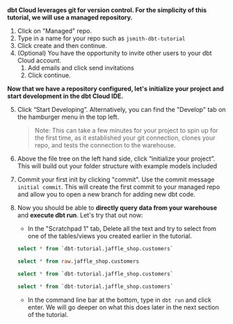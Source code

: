 **dbt Cloud leverages git for version control. For the simplicity of this tutorial, we will use a managed repository.**

1. Click on "Managed" repo.
2. Type in a name for your repo such as `jsmith-dbt-tutorial`
3. Click create and then continue.
4. (Optional) You have the opportunity to invite other users to your dbt Cloud account. 
    1. Add emails and click send invitations
    2. Click continue.

**Now that we have a repository configured, let's initialize your project and start development in the dbt Cloud IDE.**

5. Click “Start Developing”.  Alternatively, you can find the "Develop" tab on the hamburger menu in the top left.
    > Note: This can take a few minutes for your project to spin up for the first time, as it established your git connection, clones your repo, and tests the connection to the warehouse.

6. Above the file tree on the left hand side, click “initialize your project”.  This will build out your folder structure with example models included

7. Commit your first init by clicking "commit".  Use the commit message `initial commit`.  This will create the first commit to your managed repo and allow you to open a new branch for adding new dbt code.

8. Now you should be able to **directly query data from your warehouse** and **execute dbt run**.  Let's try that out now:

    - In the "Scratchpad 1" tab, Delete all the text and try to select from one of the tables/views you created earlier in the tutorial.

    <WHCode>

    <div>

    ```sql
    select * from `dbt-tutorial.jaffle_shop.customers`
    ```

    </div>

    <div>

    ```sql
    select * from raw.jaffle_shop.customers
    ```

    </div>

    <div>

    ```sql
    select * from `dbt-tutorial.jaffle_shop.customers`
    ```

    </div>

    <div>

    ```sql
    select * from `dbt-tutorial.jaffle_shop.customers`
    ```

    </div>

    </WHCode>

    - In the command line bar at the bottom, type in `dbt run` and click enter.  We will go deeper on what this does later in the next section of the tutorial.

